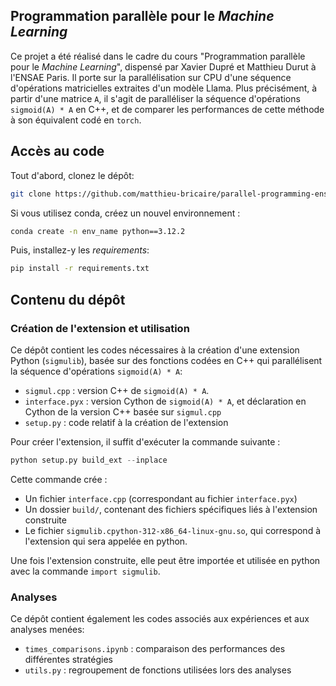 ## Programmation parallèle pour le *Machine Learning*

Ce projet a été réalisé dans le cadre du cours "Programmation parallèle pour le *Machine Learning*", dispensé par Xavier Dupré et Matthieu Durut à l'ENSAE Paris. Il porte sur la parallélisation sur CPU d'une séquence d'opérations matricielles extraites d'un modèle Llama. Plus précisément, à partir d'une matrice `A`, il s'agit de paralléliser la séquence d'opérations `sigmoid(A) * A` en C++, et de comparer les performances de cette méthode à son équivalent codé en `torch`. 

## Accès au code

Tout d'abord, clonez le dépôt:
```bash
git clone https://github.com/matthieu-bricaire/parallel-programming-ensae.git
```

Si vous utilisez conda, créez un nouvel environnement :
```bash
conda create -n env_name python==3.12.2
```

Puis, installez-y les *requirements*:
```bash
pip install -r requirements.txt
```

## Contenu du dépôt

### Création de l'extension et utilisation
Ce dépôt contient les codes nécessaires à la création d'une extension Python (`sigmulib`), basée sur des fonctions codées en C++ qui parallélisent la séquence d'opérations `sigmoid(A) * A`:

- `sigmul.cpp` : version C++ de `sigmoid(A) * A`.
- `interface.pyx` : version Cython de `sigmoid(A) * A`, et déclaration en Cython de la version C++ basée sur `sigmul.cpp`
- `setup.py` : code relatif à la création de l'extension

Pour créer l'extension, il suffit d'exécuter la commande suivante :
```python
python setup.py build_ext --inplace
```

Cette commande crée :
- Un fichier `interface.cpp` (correspondant au fichier `interface.pyx`)
- Un dossier `build/`, contenant des fichiers spécifiques liés à l'extension construite
- Le fichier `sigmulib.cpython-312-x86_64-linux-gnu.so`, qui correspond à l'extension qui sera appelée en python.

Une fois l'extension construite, elle peut être importée et utilisée en python avec la commande `import sigmulib`.

### Analyses
Ce dépôt contient également les codes associés aux expériences et aux analyses menées:

- `times_comparisons.ipynb` : comparaison des performances des différentes stratégies
- `utils.py` : regroupement de fonctions utilisées lors des analyses
